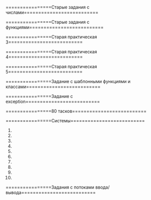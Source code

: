 ================Старые задания с числами==========================

================Старые задания с функциями==========================

================Старая практическая 3==========================

================Старая практическая 4==========================

================Старая практическая 5==========================

================Задание с шаблонными функциями и классами==========================

================Задание с exception==========================

================80 тасков==========================

================Системы==========================

1)

2)

3)

4)

5)

6)

7)

8)

9)

10)

================Задания с потоками ввода/вывода==========================


